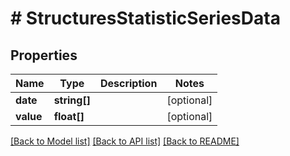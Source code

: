 # # StructuresStatisticSeriesData

## Properties

Name | Type | Description | Notes
------------ | ------------- | ------------- | -------------
**date** | **string[]** |  | [optional]
**value** | **float[]** |  | [optional]

[[Back to Model list]](../../README.md#models) [[Back to API list]](../../README.md#endpoints) [[Back to README]](../../README.md)
